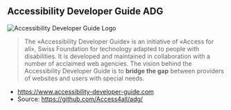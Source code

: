 ## Accessibility Developer Guide ADG

![Accessibility Developer Guide Logo](media/adg.png) <!-- .element class="custom-inline" -->

> The «Accessibility Developer Guide» is an initiative of «Access for all», Swiss Foundation for technology adapted to people with disabilities. It is developed and maintained in collaboration with a number of acclaimed web agencies. The vision behind the Accessibility Developer Guide is to **bridge the gap** between providers of websites and users with special needs.

- https://www.accessibility-developer-guide.com
- Source: https://github.com/Access4all/adg/
